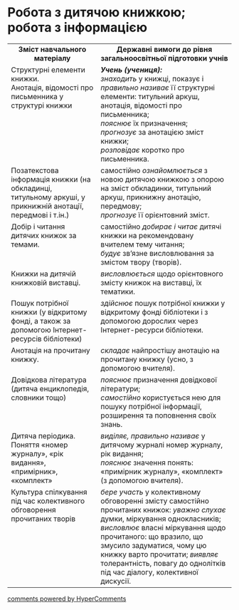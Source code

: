 <div id="hypercomments_widget" class="js-hypercomments-widget invisible"></div>

# Робота з дитячою книжкою; робота з інформацією

<table>
  <tr>
    <td width="40%" align="center"><b>Зміст навчального матеріалу<b></td>
    <td width="60%" align="center"><b>Державні вимоги до рівня загальноосвітньої підготовки учнів</b></td>
  </tr>
  <tr>
    <td width="40%" style="vertical-align:top !important;">
Структурні елементи книжки.<br>
Анотація, відомості про письменника у структурі книжки
</td>
    <td width="60%" style="vertical-align:top !important;">
<i><b>Учень (учениця):</b></i><br>
<i>знаходить</i> у книжці, показує і  <i>правильно називає</i> її структурні елементи: титульний аркуш, анотація, відомості про письменника; <br>
<i>пояснює</i> їх призначення;<br>
<i>прогнозує</i> за анотацією зміст книжки;<br>
<i>розповідає</i> коротко про письменника.
</td>
  </tr>
  <tr>
    <td width="40%" style="vertical-align:top !important;">
Позатекстова інформація книжки (на обкладинці, титульному аркуші, у прикнижній анотації, передмові і т.ін.)
</td>
    <td width="60%" style="vertical-align:top !important;">
самостійно <i>ознайомлюється</i> з новою дитячою книжкою з опорою на зміст обкладинки, титульний аркуш, прикнижну анотацію, передмову; <br>
<i>прогнозує</i> її орієнтовний зміст.
</td>
  </tr>
  <tr>
    <td width="40%" style="vertical-align:top !important;">
Добір і читання дитячих книжок за темами.
</td>
    <td width="60%" style="vertical-align:top !important;">
самостійно <i>добирає і читає</i> дитячі книжки на рекомендовану вчителем тему читання; <br>
<i>будує</i> зв’язне висловлювання за змістом твору (творів).
</td>
  </tr>
  <tr>
    <td width="40%" style="vertical-align:top !important;">
Книжки на дитячій книжковій виставці.
</td>
    <td width="60%" style="vertical-align:top !important;">
<i>висловлюється</i> щодо орієнтовного змісту книжок на виставці, їх тематики.</td>
  </tr>
  <tr>
    <td width="40%" style="vertical-align:top !important;">
Пошук потрібної книжки (у відкритому фонді, а також за допомогою Інтернет-ресурсів бібліотеки) 
</td>
    <td width="60%" style="vertical-align:top !important;">
<i>здійснює</i> пошук потрібної книжки у відкритому фонді бібліотеки і з допомогою дорослих через Інтернет-ресурси бібліотеки.
</td>
  </tr>
  <tr>
    <td width="40%" style="vertical-align:top !important;">
Анотація на прочитану книжку.
</td>
    <td width="60%" style="vertical-align:top !important;">
<i>складає</i> найпростішу анотацію на прочитану книжку (усно, з допомогою вчителя).
</td>
  </tr>
  <tr>
    <td width="40%" style="vertical-align:top !important;">
Довідкова література (дитяча енциклопедія, словники тощо)
</td>
    <td width="60%" style="vertical-align:top !important;">
<i>пояснює</i> призначення довідкової літератури; <br>
<i>самостійно</i> користується нею для пошуку потрібної інформації, розширення та поповнення своїх знань.
</td>
  </tr>
  <tr>
    <td width="40%" style="vertical-align:top !important;">
Дитяча періодика. Поняття «номер журналу», «рік видання», «примірник», «комплект»
</td>
    <td width="60%" style="vertical-align:top !important;">
<i>виділяє, правильно називає</i> у дитячому журналі номер журналу, рік видання; <br>
<i>пояснює</i> значення понять: «примірник журналу», «комплект» (з допомогою вчителя).
</td>
  </tr>
  <tr>
    <td width="40%" style="vertical-align:top !important;">
Культура спілкування під час колективного обговорення прочитаних творів
</td>
    <td width="60%" style="vertical-align:top !important;">
<i>бере участь</i> у колективному обговоренні змісту самостійно прочитаних книжок: <i>уважно слухає</i> думки, міркування однокласників;
<i>висловлює</i> власні міркування щодо прочитаного: що вразило, що змусило задуматися, чому цю книжку варто прочитати; 
<i>виявляє</i> толерантність, повагу до однолітків під час діалогу, колективної дискусії.
</td>
  </tr>
</table>

<div class="js-hypercomments-container">
<a href="http://hypercomments.com" class="hc-link" title="comments widget">comments powered by HyperComments</a>
</div>